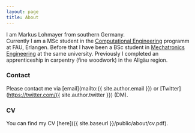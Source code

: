 ```yaml
---
layout: page
title: About
---
```


I am Markus Lohmayer from southern Germany.  
Currently I am a MSc student in the [Computational Engineering](https://www.ce.studium.fau.eu) programm at FAU, Erlangen.
Before that I have been a BSc student in [Mechatronics Engineering](https://www.mechatronik.studium.fau.de) at the same university.
Previously I completed an apprenticeship in carpentry (fine woodwork) in the Allgäu region.

### Contact

Please contact me via [email](mailto:{{ site.author.email }}) or [Twitter](https://twitter.com/{{ site.author.twitter }}) (DM).

### CV

You can find my CV [here]({{ site.baseurl }}/public/about/cv.pdf).
